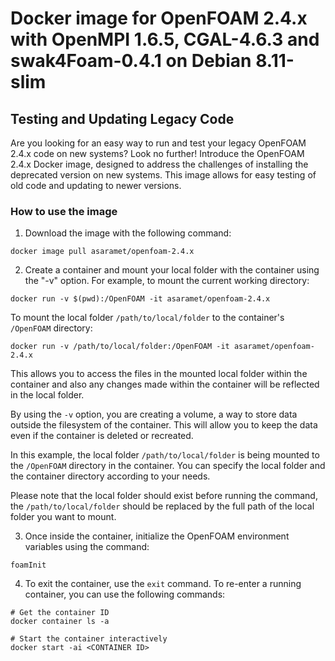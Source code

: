 # Docker image for OpenFOAM 2.4.x with OpenMPI 1.6.5, CGAL-4.6.3 and swak4Foam-0.4.1 on Debian 8.11-slim
## Testing and Updating Legacy Code

Are you looking for an easy way to run and test your legacy OpenFOAM 2.4.x code on new systems? Look no further! Introduce the OpenFOAM 2.4.x Docker image, designed to address the challenges of installing the deprecated version on new systems. This image allows for easy testing of old code and updating to newer versions.


### How to use the image

1. Download the image with the following command:
```
docker image pull asaramet/openfoam-2.4.x
```

2. Create a container and mount your local folder with the container using the "-v" option. For example, to mount the current working directory:
```
docker run -v $(pwd):/OpenFOAM -it asaramet/openfoam-2.4.x
```

To mount the local folder `/path/to/local/folder` to the container's `/OpenFOAM` directory:
```
docker run -v /path/to/local/folder:/OpenFOAM -it asaramet/openfoam-2.4.x
```

This allows you to access the files in the mounted local folder within the container and also any changes made within the container will be reflected in the local folder.

By using the `-v` option, you are creating a volume, a way to store data outside the filesystem of the container. This will allow you to keep the data even if the container is deleted or recreated.

In this example, the local folder `/path/to/local/folder` is being mounted to the `/OpenFOAM` directory in the container. You can specify the local folder and the container directory according to your needs.

Please note that the local folder should exist before running the command, the `/path/to/local/folder` should be replaced by the full path of the local folder you want to mount.

3. Once inside the container, initialize the OpenFOAM environment variables using the command:
```
foamInit
```

4. To exit the container, use the `exit` command. To re-enter a running container, you can use the following commands:
```
# Get the container ID
docker container ls -a

# Start the container interactively
docker start -ai <CONTAINER ID>
```
